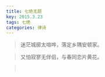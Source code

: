 ```yaml
---
title: 七绝无题
key: 2015.3.23
tags: 七绝
categories: 律诗
---
```


<blockquote class="blockquote-center">迷茫城廓太喧哗，落定乡隅安顿家。
</blockquote>
<blockquote class="blockquote-center">又怕寂寥无伴侣，与春同恋片黄花。
</blockquote>
<blockquote class="blockquote-center"></br>
</blockquote>
